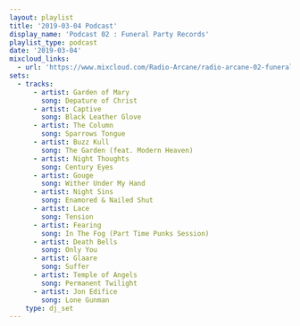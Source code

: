 ```yaml
---
layout: playlist
title: '2019-03-04 Podcast'
display_name: 'Podcast 02 : Funeral Party Records'
playlist_type: podcast
date: '2019-03-04'
mixcloud_links:
  - url: 'https://www.mixcloud.com/Radio-Arcane/radio-arcane-02-funeral-party-records'
sets:
  - tracks:
      - artist: Garden of Mary
        song: Depature of Christ
      - artist: Captive
        song: Black Leather Glove
      - artist: The Column
        song: Sparrows Tongue
      - artist: Buzz Kull
        song: The Garden (feat. Modern Heaven)
      - artist: Night Thoughts
        song: Century Eyes
      - artist: Gouge
        song: Wither Under My Hand
      - artist: Night Sins
        song: Enamored & Nailed Shut
      - artist: Lace
        song: Tension
      - artist: Fearing
        song: In The Fog (Part Time Punks Session)
      - artist: Death Bells
        song: Only You
      - artist: Glaare
        song: Suffer
      - artist: Temple of Angels
        song: Permanent Twilight
      - artist: Jon Edifice
        song: Lone Gunman
    type: dj_set
---
```

